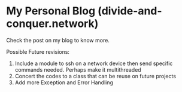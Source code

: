 # My Personal Blog (divide-and-conquer.network)
Check the post on my blog to know more.


Possible Future revisions:
 1. Include a module to ssh on a network device then send specific commands needed. Perhaps make it multithreaded 
 2. Concert the codes to a class that can be reuse on future projects
 3. Add more Exception and Error Handling
 
